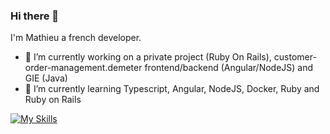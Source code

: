### Hi there 👋

<!--
**Fort-Mathieu/Fort-Mathieu** is a ✨ _special_ ✨ repository because its `README.md` (this file) appears on your GitHub profile.

Here are some ideas to get you started:
- 👯 I’m looking to collaborate on ...
- 🤔 I’m looking for help with ...
- 💬 Ask me about ...
- 📫 How to reach me: ...
- 😄 Pronouns: ...
- ⚡ Fun fact: ...
-->

I'm Mathieu a french developer.

- 🔭 I’m currently working on a private project (Ruby On Rails), customer-order-management.demeter frontend/backend (Angular/NodeJS) and GIE (Java)
- 🌱 I’m currently learning Typescript, Angular, NodeJS, Docker, Ruby and Ruby on Rails

[![My Skills](https://skillicons.dev/icons?i=java,html,css,js,ts,nodejs,express,angular,ruby,rails,mongodb,git,mysql,postgres,docker,idea,vscode&perline=8)](https://skillicons.dev)
